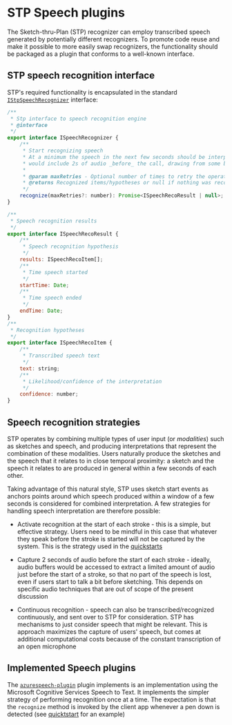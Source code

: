 # STP Speech plugins

The Sketch-thru-Plan (STP) recognizer can employ transcribed speech generated by potentially different recognizers. To promote code reuse and make it possible to more easily swap recognizers, the functionality should be packaged as a plugin that conforms to a well-known interface. 

## STP speech recognition interface

STP's required functionality is encapsulated in the standard [`IStpSpeechRecognizer`](interfaces/IStpSpeechRecognizer) interface:

```javascript
/**
 * Stp interface to speech recognition engine
 * @interface
 */
export interface ISpeechRecognizer {
    /**
     * Start recognizing speech
     * At a minimum the speech in the next few seconds should be interpreted. Ideally, the recognition
     * would include 2s of audio _before_ the call, drawing from some buffer
     * 
     * @param maxRetries - Optional number of times to retry the operation
     * @returns Recognized items/hypotheses or null if nothing was recognized (no speech during the time the mike remains active)
     */
    recognize(maxRetries?: number): Promise<ISpeechRecoResult | null>;
}

/**
 * Speech recognition results
 */
export interface ISpeechRecoResult {
    /**
     * Speech recognition hypothesis
     */
    results: ISpeechRecoItem[];
    /**
     * Time speech started
     */
    startTime: Date;
    /**
     * Time speech ended
     */
    endTime: Date;
}
/**
 * Recognition hypotheses
 */
export interface ISpeechRecoItem {
    /**
     * Transcribed speech text
     */
    text: string;
    /**
     * Likelihood/confidence of the interpretation
     */
    confidence: number;
}
```

## Speech recognition strategies

STP operates by combining multiple types of user input (or *modalities*) such as sketches and speech, and producing interpretations that represent the combination of these modalities. Users naturally produce the sketches and the speech that it relates to in close temporal proximity: a sketch and the speech it relates to are produced in general within a few seconds of each other.

Taking advantage of this natural style, STP uses sketch start events as anchors points around which speech produced within a window of a few seconds is considered for combined interpretation. A few strategies for handling speech interpretation are therefore possible:

* Activate recognition at the start of each stroke - this is a simple, but effective strategy. Users need to be mindful in this case that whatever they speak before the stroke is started will not be captured by the system. This is the strategy used in the [quickstarts](../../quickstart/)

* Capture 2 seconds of audio before the start of each stroke - ideally, audio buffers would be accessed to extract a limited amount of audio just before the start of a stroke, so that no part of the speech is lost, even if users start to talk a bit before sketching. This depends on specific audio techniques that are out of scope of the present discussion

* Continuous recognition - speech can also be transcribed/recognized continuously, and sent over to STP for consideration. STP has mechanisms to just consider speech that might be relevant. This is approach maximizes the capture of users' speech, but comes at additional computational costs because of the constant transcription of an open microphone

## Implemented Speech plugins

The [`azurespeech-plugin`](azurespeech-plugin) plugin implements is an implementation using the Microsoft Cognitive Services Speech to Text. It implements the simpler strategy of performing recognition once at a time. The expectation is that the `recognize` method is invoked by the client app whenever a pen down is detected (see [quicktstart](../../quickstart/js) for an example)
